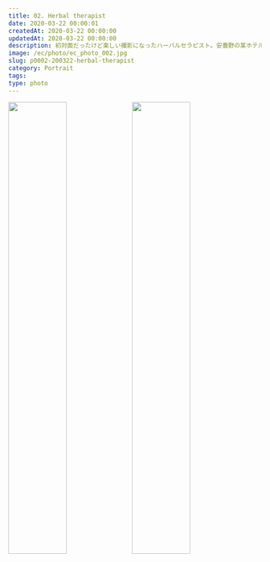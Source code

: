 ```yaml
---
title: 02. Herbal therapist
date: 2020-03-22 00:00:01
createdAt: 2020-03-22 00:00:00
updatedAt: 2020-03-22 00:00:00
description: 初対面だったけど楽しい撮影になったハーバルセラピスト。安曇野の某ホテルで撮影しました。
image: /ec/photo/ec_photo_002.jpg  
slug: p0002-200322-herbal-therapist
category: Portrait
tags:
type: photo
---
```


<img src="https://portfolio.nnamm.com/_gallery/photo/002/img3.jpg" alt="">

<div class="nam__wc-margin-top4 nam__wc-2in1-center">
<img src="https://portfolio.nnamm.com/_gallery/photo/002/img1.jpg" alt=""
     style="display: inline-block; width: 48%">
<img src="https://portfolio.nnamm.com/_gallery/photo/002/img2.jpg" alt=""
     style="display: inline-block; width: 48%">
</div>

<div class="nam__wc-margin-top2">
<img src="https://portfolio.nnamm.com/_gallery/photo/002/img9.jpg" alt=""
     class="nam__wc-right-align-4d5">
<img src="https://portfolio.nnamm.com/_gallery/photo/002/img7.jpg" alt=""
     class="nam__wc-margin-top1 nam__wc-left-align-4d5">
</div>

<div class="nam__wc-margin-top4">
<img src="https://portfolio.nnamm.com/_gallery/photo/002/img5.jpg" alt="">
<img src="https://portfolio.nnamm.com/_gallery/photo/002/img4.jpg" alt=""
     class="nam__wc-margin-top1 nam__wc-1in1-y-center">
<img src="https://portfolio.nnamm.com/_gallery/photo/002/img8.jpg" alt=""
     class="nam__wc-margin-top1">
</div>

<div class="nam__wc-margin-top4">
<img src="https://portfolio.nnamm.com/_gallery/photo/002/img6.jpg" alt="">
<img src="https://portfolio.nnamm.com/_gallery/photo/002/img10.jpg" alt=""
     class="nam__wc-margin-top">
</div>
